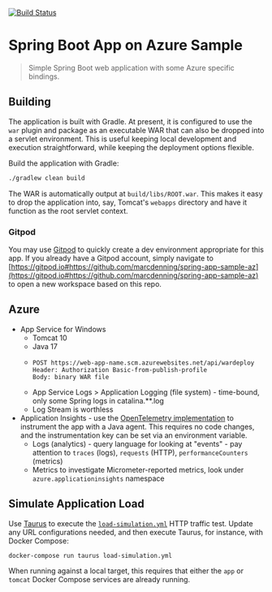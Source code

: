 [![Build Status](https://dev.azure.com/marcdenning/spring-app-sample/_apis/build/status/kenobi883.spring-app-sample-az?branchName=main)](https://dev.azure.com/marcdenning/spring-app-sample/_build/latest?definitionId=1&branchName=main)

# Spring Boot App on Azure Sample

> Simple Spring Boot web application with some Azure specific bindings.

## Building

The application is built with Gradle. At present, it is configured to use the `war` plugin and package as an executable WAR that can also be dropped into a servlet environment.
This is useful keeping local development and execution straightforward, while keeping the deployment options flexible.

Build the application with Gradle:

```bash
./gradlew clean build
```

The WAR is automatically output at `build/libs/ROOT.war`.
This makes it easy to drop the application into, say, Tomcat's `webapps` directory and have it function as the root servlet context.

### Gitpod

You may use [Gitpod](https://www.gitpod.io/) to quickly create a dev environment appropriate for this app.
If you already have a Gitpod account, simply navigate to [https://gitpod.io#https://github.com/marcdenning/spring-app-sample-az](https://gitpod.io#https://github.com/marcdenning/spring-app-sample-az) to open a new workspace based on this repo.

## Azure

* App Service for Windows
  - Tomcat 10
  - Java 17
  - ```
    POST https://web-app-name.scm.azurewebsites.net/api/wardeploy
    Header: Authorization Basic-from-publish-profile
    Body: binary WAR file
    ```
  - App Service Logs > Application Logging (file system) - time-bound, only some Spring logs in catalina.**.log
  - Log Stream is worthless
* Application Insights - use the [OpenTelemetry implementation](https://learn.microsoft.com/en-us/azure/azure-monitor/app/opentelemetry-enable?tabs=java) to instrument the app with a Java agent.
  This requires no code changes, and the instrumentation key can be set via an environment variable.
  - Logs (analytics) - query language for looking at "events" - pay attention to `traces` (logs), `requests` (HTTP), `performanceCounters` (metrics)
  - Metrics to investigate Micrometer-reported metrics, look under `azure.applicationinsights` namespace

## Simulate Application Load

Use [Taurus](https://gettaurus.org/) to execute the [`load-simulation.yml`](/load-simulation.yml) HTTP traffic test.
Update any URL configurations needed, and then execute Taurus, for instance, with Docker Compose:

```bash
docker-compose run taurus load-simulation.yml
```

When running against a local target, this requires that either the `app` or `tomcat` Docker Compose services are already running.
